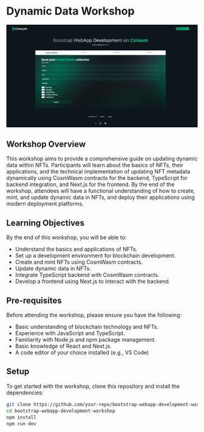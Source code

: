 # Dynamic Data Workshop
![WebappUI](./public/WebappUI.png)

## Workshop Overview

This workshop aims to provide a comprehensive guide on updating dynamic data within NFTs. Participants will learn about the basics of NFTs, their applications, and the technical implementation of updating NFT metadata dynamically using CosmWasm contracts for the backend, TypeScript for backend integration, and Next.js for the frontend. By the end of the workshop, attendees will have a functional understanding of how to create, mint, and update dynamic data in NFTs, and deploy their applications using modern deployment platforms.

## Learning Objectives

By the end of this workshop, you will be able to:

- Understand the basics and applications of NFTs.
- Set up a development environment for blockchain development.
- Create and mint NFTs using CosmWasm contracts.
- Update dynamic data in NFTs.
- Integrate TypeScript backend with CosmWasm contracts.
- Develop a frontend using Next.js to interact with the backend.

## Pre-requisites

Before attending the workshop, please ensure you have the following:

- Basic understanding of blockchain technology and NFTs.
- Experience with JavaScript and TypeScript.
- Familiarity with Node.js and npm package management.
- Basic knowledge of React and Next.js.
- A code editor of your choice installed (e.g., VS Code)

## Setup

To get started with the workshop, clone this repository and install the dependencies:

```bash
git clone https://github.com/your-repo/bootstrap-webapp-development-workshop.git
cd bootstrap-webapp-development-workshop
npm install
npm run dev
